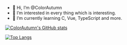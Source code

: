 - 👋 Hi, I’m @ColorAutumn
- 👀 I’m interested in every thing which is interesting.
- 🌱 I’m currently learning C, Vue, TypeScript and more.

[![ColorAutumn's GitHub stats](https://github-readme-stats.vercel.app/api?username=ColorAutumn&count_private=true&show_icons=true)](https://github.com/anuraghazra/github-readme-stats)

[![Top Langs](https://github-readme-stats.vercel.app/api/top-langs/?username=ColorAutumn&layout=compact)](https://github.com/anuraghazra/github-readme-stats)
